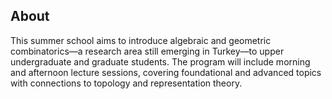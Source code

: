 
## About  
This summer school aims to introduce algebraic and geometric combinatorics—a research area still emerging in Turkey—to upper undergraduate and graduate students. The program will include morning and afternoon lecture sessions, covering foundational and advanced topics with connections to topology and representation theory. 

